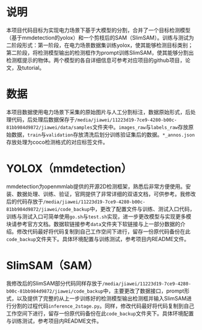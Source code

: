 # 说明
本项目代码目标为实现电力场景下基于大模型的分割，合并了一个目标检测模型（基于mmdetection的yolox）和一个剪枝后的SAM（SlimSAM）。训练与测试为二阶段形式：第一阶段，在电力场景数据集训练yolox，使其能够检测目标类别；第二阶段，将检测模型输出的检测框作为prompt训练SlimSAM，使其能够分割出检测框提示的物体。两个模型的各自详细信息可参考对应项目的github项目，论文，及tutorial。

# 数据
本项目数据使用电力场景下采集的原始图片与人工分割标注，数据原始形式，后处理代码，后处理后数据保存于`/media/jiawei/11223d19-7ce9-4280-b00c-81bb984d9872/jiawei/data/samples`文件夹中。`images_raw`与`labels_raw`存放原始数据，`train`与`validation`存放清洗后划分训练验证集后的数据。`*_annos.json`存放处理为coco检测格式的对应标签文件。

# YOLOX（mmdetection）
mmdetection为openmmlab提供的开源2D检测框架，熟悉后非常方便使用。安装、数据处理、训练、验证，官网提供了非常详细的双语文档，可供参考。我修改后的代码存放于`/media/jiawei/11223d19-7ce9-4280-b00c-81bb984d9872/jiawei/code_backup`中，更改了配置文件与训练、测试入口代码，训练与测试入口可简单使用`go.sh`与`test.sh`实现，进一步更改模型与实现更多模块请参考官方文档。数据软链接参考`data`文件夹下软链接与上一部分数据的介绍。修改代码最好将代码复制到自己工作空间下进行，留存一份原代码备份在此`code_backup`文件夹下。具体环境配置与训练测试，参考项目内README文件。

# SlimSAM（SAM）
我修改后的SlimSAM部分代码同样存放于`/media/jiawei/11223d19-7ce9-4280-b00c-81bb984d9872/jiawei/code_backup`中，主要更改了数据接口，prompt形式，以及提供了完整的从上一步训练好的检测模型输出检测框并输入SlimSAM进行分割的过程代码`inference_2stage.py`。同样，修改代码最好将代码复制到自己工作空间下进行，留存一份原代码备份在此`code_backup`文件夹下。具体环境配置与训练测试，参考项目内README文件。